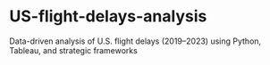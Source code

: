 # US-flight-delays-analysis
Data-driven analysis of U.S. flight delays (2019–2023) using Python, Tableau, and strategic frameworks

